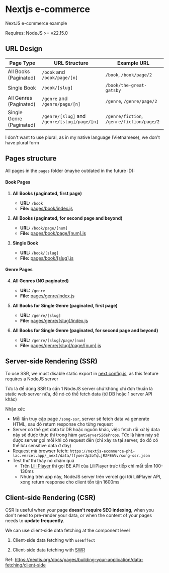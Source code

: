 # Nextjs e-commerce

NextJS e-commerce example

Requires: NodeJS >= v22.15.0

## URL Design

| Page Type                | URL Structure                                | Example URL                               |
| ------------------------ | -------------------------------------------- | ----------------------------------------- |
| All Books (Paginated)    | `/book` and `/book/page/[n]`                 | `/book`, `/book/page/2`                   |
| Single Book              | `/book/[slug]`                               | `/book/the-great-gatsby`                  |
| All Genres (Paginated)   | `/genre` and `/genre/page/[n]`               | `/genre`, `/genre/page/2`                 |
| Single Genre (Paginated) | `/genre/[slug]` and `/genre/[slug]/page/[n]` | `/genre/fiction`, `/genre/fiction/page/2` |

I don't want to use plural, as in my native language (Vietnamese), we don't have plural form

## Pages structure

All pages in the `pages` folder (maybe outdated in the future :D):

#### **Book Pages**

1. **All Books (paginated, first page)**

   - **URL:** `/book`
   - **File:** [pages/book/index.js](pages/book/index.js)

2. **All Books (paginated, for second page and beyond)**

   - **URL:** `/book/page/[num]`
   - **File:** [pages/book/page/[num].js](pages/book/page/[num].js)

3. **Single Book**
   - **URL:** `/book/[slug]`
   - **File:** [pages/book/[slug].js](pages/book/[slug].js)

#### **Genre Pages**

4. **All Genres (NO paginated)**

   - **URL:** `/genre`
   - **File:** [pages/genre/index.js](pages/genre/index.js)

5. **All Books for Single Genre (paginated, first page)**

   - **URL:** `/genre/[slug]`
   - **File:** [pages/genre/[slug]/index.js](pages/genre/[slug]/index.js)

6. **All Books for Single Genre (paginated, for second page and beyond)**
   - **URL:** `/genre/[slug]/page/[num]`
   - **File:** [pages/genre/[slug]/page/[num].js](pages/genre/[slug]/page/[num].js)

## Server-side Rendering (SSR)

To use SSR, we must disable static export in [next.config.js](./next.config.js), as this feature requires a NodeJS server

Tức là để dùng SSR ta cần 1 NodeJS server chứ không chỉ đơn thuần là static web server nữa, để nó có thể fetch data (từ DB hoặc 1 server API khác)

Nhận xét:

- Mỗi lần truy cập page `/song-ssr`, server sẽ fetch data và generate HTML, sau đó return response cho từng request
- Server có thể get data từ DB hoặc nguồn khác, việc fetch rồi xử lý data này sẽ được thực thi trong hàm `getServerSideProps`. Tức là hàm này sẽ được server gọi mỗi khi có request đến (chỉ xảy ra tại server, do đó có thể lưu sensitive data ở đây)
- Request mà browser fetch: `https://nextjs-ecommerce-phi-lac.vercel.app/_next/data/ffyoerJp3oTqLjRZFEAVv/song-ssr.json`
- Test thử thì thấy nó chậm quá
  - Trên [Lili Player](https://anhtuta.github.io/lili-player/#/bai-hat/) thì gọi BE API của LiliPlayer trực tiếp chỉ mất tầm 100-130ms
  - Nhưng trên app này, NodeJS server trên vercel gọi tới LiliPlayer API, xong return response cho client tốn tận 1600ms

## Client-side Rendering (CSR)

CSR is useful when your page **doesn't require SEO indexing**, when you don't need to pre-render your data, or when the content of your pages needs to **update frequently**.

We can use client-side data fetching at the component level

1. Client-side data fetching with `useEffect`

2. Client-side data fetching with [SWR](https://swr.vercel.app/)

Ref: https://nextjs.org/docs/pages/building-your-application/data-fetching/client-side
